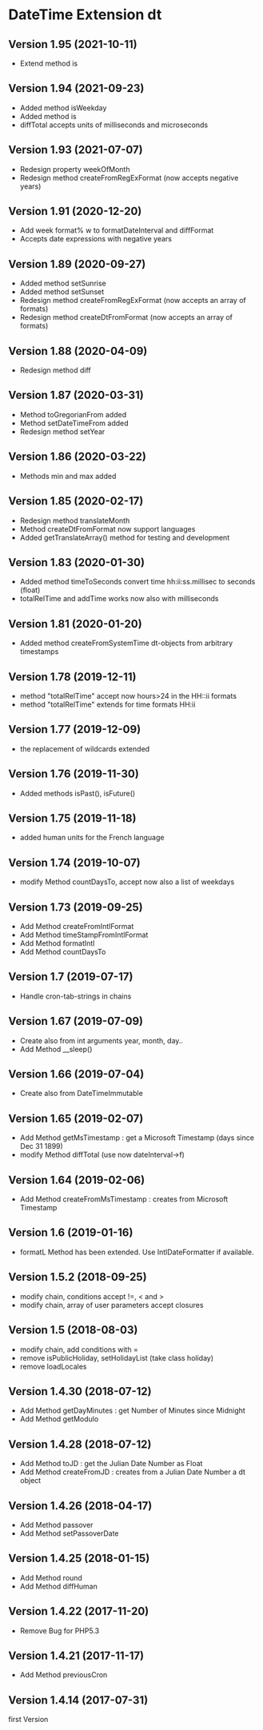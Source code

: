 # DateTime Extension dt

## Version 1.95 (2021-10-11)
* Extend method is 

## Version 1.94 (2021-09-23)
* Added method isWeekday
* Added method is
* diffTotal accepts units of milliseconds and microseconds

## Version 1.93 (2021-07-07)
* Redesign property weekOfMonth
* Redesign method createFromRegExFormat (now accepts negative years)

## Version 1.91 (2020-12-20)
* Add week format% w to formatDateInterval and diffFormat
* Accepts date expressions with negative years

## Version 1.89 (2020-09-27)
* Added method setSunrise
* Added method setSunset
* Redesign method createFromRegExFormat (now accepts an array of formats)
* Redesign method createDtFromFormat (now accepts an array of formats)

## Version 1.88 (2020-04-09)
* Redesign method diff

## Version 1.87 (2020-03-31)
* Method toGregorianFrom added
* Method setDateTimeFrom added
* Redesign method setYear

## Version 1.86 (2020-03-22)
* Methods min and max added

## Version 1.85 (2020-02-17)
* Redesign method translateMonth
* Method createDtFromFormat now support languages
* Added getTranslateArray() method for testing and development


## Version 1.83 (2020-01-30)
* Added method timeToSeconds
  convert time hh:ii:ss.millisec to seconds (float)
* totalRelTime and addTime works now also with milliseconds

## Version 1.81 (2020-01-20)
* Added method createFromSystemTime
  dt-objects from arbitrary timestamps

## Version 1.78 (2019-12-11)
* method "totalRelTime" accept now hours>24 in the HH::ii formats
* method "totalRelTime" extends for time formats HH:ii

## Version 1.77 (2019-12-09)
* the replacement of wildcards extended

## Version 1.76 (2019-11-30)
* Added methods isPast(), isFuture()

## Version 1.75 (2019-11-18)
* added human units for the French language

## Version 1.74 (2019-10-07)
* modify Method countDaysTo, accept now also a list of weekdays

## Version 1.73 (2019-09-25)
* Add Method createFromIntlFormat
* Add Method timeStampFromIntlFormat
* Add Method formatIntl
* Add Method countDaysTo

## Version 1.7 (2019-07-17)
* Handle cron-tab-strings in chains

## Version 1.67 (2019-07-09)
* Create also from int arguments year, month, day..
* Add Method __sleep()

## Version 1.66 (2019-07-04)
* Create also from DateTimeImmutable

## Version 1.65 (2019-02-07)
* Add Method getMsTimestamp : get a Microsoft Timestamp (days since Dec 31 1899)
* modify Method diffTotal (use now dateInterval->f)

## Version 1.64 (2019-02-06)
* Add Method createFromMsTimestamp : creates from Microsoft Timestamp

## Version 1.6 (2019-01-16)
* formatL Method has been extended. Use IntlDateFormatter if available.

## Version 1.5.2 (2018-09-25)
* modify chain, conditions accept !=, < and >
* modify chain, array of user parameters accept closures 

## Version 1.5 (2018-08-03)
* modify chain, add conditions with =
* remove isPublicHoliday, setHolidayList (take class holiday)
* remove loadLocales

## Version 1.4.30 (2018-07-12) 
* Add Method getDayMinutes : get Number of Minutes since Midnight
* Add Method getModulo 

## Version 1.4.28 (2018-07-12) 
* Add Method toJD : get the Julian Date Number as Float 
* Add Method createFromJD : creates from a Julian Date Number a dt object

## Version 1.4.26 (2018-04-17)
* Add Method passover
* Add Method setPassoverDate 

## Version 1.4.25 (2018-01-15)
* Add Method round
* Add Method diffHuman

## Version 1.4.22 (2017-11-20)
* Remove Bug for PHP5.3

## Version 1.4.21 (2017-11-17)
* Add Method previousCron

## Version 1.4.14 (2017-07-31)
first Version 

